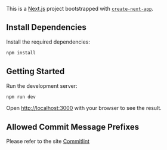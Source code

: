 This is a [Next.js](https://nextjs.org/) project bootstrapped with [`create-next-app`](https://github.com/vercel/next.js/tree/canary/packages/create-next-app).

## Install Dependencies

Install the required dependencies:

```bash
npm install
```

## Getting Started

Run the development server:

```bash
npm run dev
```

Open [http://localhost:3000](http://localhost:3000) with your browser to see the result.


## Allowed Commit Message Prefixes

Please refer to the site [Commitlint](https://github.com/conventional-changelog/commitlint/tree/master/%40commitlint/config-conventional)



